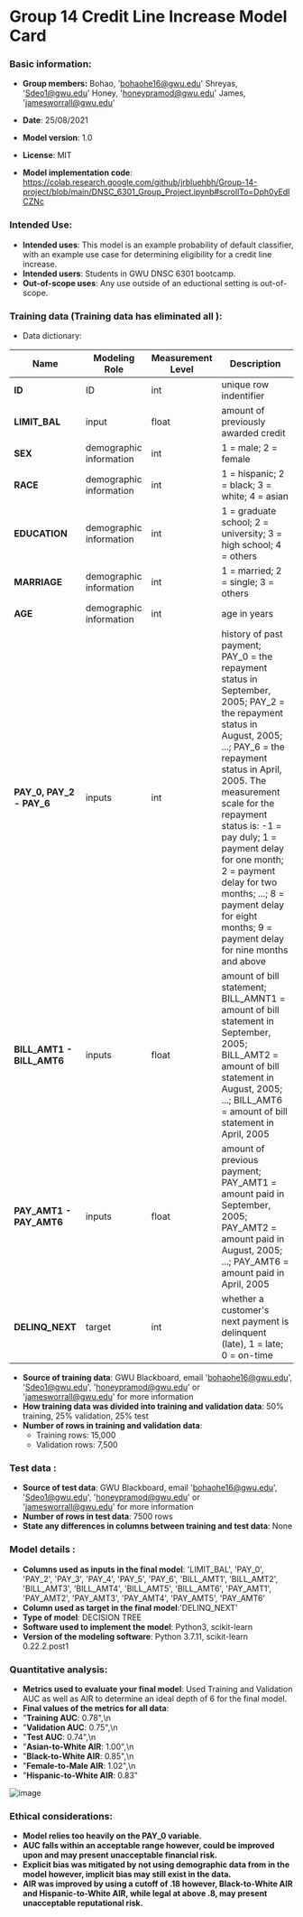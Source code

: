 # Group 14 Credit Line Increase Model Card
### Basic information:

* **Group members:**
      Bohao,     'bohaohe16@gwu.edu'
      Shreyas,   'Sdeo1@gwu.edu'
      Honey,     'honeypramod@gwu.edu'
      James,     'jamesworrall@gwu.edu'
      
* **Date**: 25/08/2021
* **Model version**: 1.0
* **License**: MIT
* **Model implementation code**: https://colab.research.google.com/github/jrbluehbh/Group-14-project/blob/main/DNSC_6301_Group_Project.ipynb#scrollTo=Dph0yEdlCZNc
    
### Intended Use: 
     
* **Intended uses**: This model is an example probability of default classifier, with an example use case for determining eligibility for a credit line increase. 
* **Intended users**: Students in GWU DNSC 6301 bootcamp.
* **Out-of-scope uses**: Any use outside of an eductional setting is out-of-scope.
        
### Training data (Training data has eliminated all ):

 
* Data dictionary: 
    
| Name | Modeling Role | Measurement Level| Description|
| ---- | ------------- | ---------------- | ---------- |
|**ID**| ID | int | unique row indentifier |
| **LIMIT_BAL** | input | float | amount of previously awarded credit |
| **SEX** | demographic information | int | 1 = male; 2 = female
| **RACE** | demographic information | int | 1 = hispanic; 2 = black; 3 = white; 4 = asian |
| **EDUCATION** | demographic information | int | 1 = graduate school; 2 = university; 3 = high school; 4 = others |
| **MARRIAGE** | demographic information | int | 1 = married; 2 = single; 3 = others |
| **AGE** | demographic information | int | age in years |
| **PAY_0, PAY_2 - PAY_6** | inputs | int | history of past payment; PAY_0 = the repayment status in September, 2005; PAY_2 = the repayment status in August, 2005; ...; PAY_6 = the repayment status in April, 2005. The measurement scale for the repayment status is: -1 = pay duly; 1 = payment delay for one month; 2 = payment delay for two months; ...; 8 = payment delay for eight months; 9 = payment delay for nine months and above |
| **BILL_AMT1 - BILL_AMT6** | inputs | float | amount of bill statement; BILL_AMNT1 = amount of bill statement in September, 2005; BILL_AMT2 = amount of bill statement in August, 2005; ...; BILL_AMT6 = amount of bill statement in April, 2005 |
| **PAY_AMT1 - PAY_AMT6** | inputs | float | amount of previous payment; PAY_AMT1 = amount paid in September, 2005; PAY_AMT2 = amount paid in August, 2005; ...; PAY_AMT6 = amount paid in April, 2005 |
| **DELINQ_NEXT**| target | int | whether a customer's next payment is delinquent (late), 1 = late; 0 = on-time |

* **Source of training data**: GWU Blackboard, email 'bohaohe16@gwu.edu', 'Sdeo1@gwu.edu', 'honeypramod@gwu.edu' or 'jamesworrall@gwu.edu' for more information
* **How training data was divided into training and validation data**: 50% training, 25% validation, 25% test
* **Number of rows in training and validation data**:
  * Training rows: 15,000
  * Validation rows: 7,500

        
### Test data :

* **Source of test data**: GWU Blackboard, email 'bohaohe16@gwu.edu', 'Sdeo1@gwu.edu', 'honeypramod@gwu.edu' or 'jamesworrall@gwu.edu' for more information
* **Number of rows in test data**: 7500 rows
* **State any differences in columns between training and test data**: None
    
### Model details : 

* **Columns used as inputs in the final model**:
'LIMIT_BAL', 'PAY_0', 'PAY_2', 'PAY_3', 'PAY_4', 'PAY_5', 'PAY_6', 'BILL_AMT1', 'BILL_AMT2', 'BILL_AMT3', 'BILL_AMT4', 'BILL_AMT5', 'BILL_AMT6', 'PAY_AMT1', 'PAY_AMT2', 'PAY_AMT3', 'PAY_AMT4', 'PAY_AMT5', 'PAY_AMT6'
* **Column used as target in the final model**:'DELINQ_NEXT'
* **Type of model**: DECISION TREE
* **Software used to implement the model**: Python3, scikit-learn
* **Version of the modeling software**: Python 3.7.11, scikit-learn 0.22.2.post1
    
### Quantitative analysis:

* **Metrics used to evaluate your final model**: Used Training and Validation AUC as well as AIR to determine an ideal depth of 6 for the final model. 
* **Final values of the metrics for all data**: 
* "**Training AUC**: 0.78",\n
* "**Validation AUC**: 0.75",\n
* "**Test AUC**: 0.74",\n
* "**Asian-to-White AIR**: 1.00",\n
* "**Black-to-White AIR**: 0.85",\n
* "**Female-to-Male AIR**: 1.02",\n
* "**Hispanic-to-White AIR**: 0.83"

![image](https://user-images.githubusercontent.com/89275341/130871845-cf31bfb1-5b26-47d1-999b-b1cb9a504b53.png)

### Ethical considerations: 
        
* **Model relies too heavily on the PAY_0 variable.**
* **AUC falls within an acceptable range however, could be improved upon and may present unacceptable financial risk.**
* **Explicit bias was mitigated by not using demographic data from in the model however, implicit bias may still exist in the data.** 
* **AIR was improved by using a cutoff of .18 however, Black-to-White AIR and Hispanic-to-White AIR, while legal at above .8, may present unacceptable                         reputational risk.**

